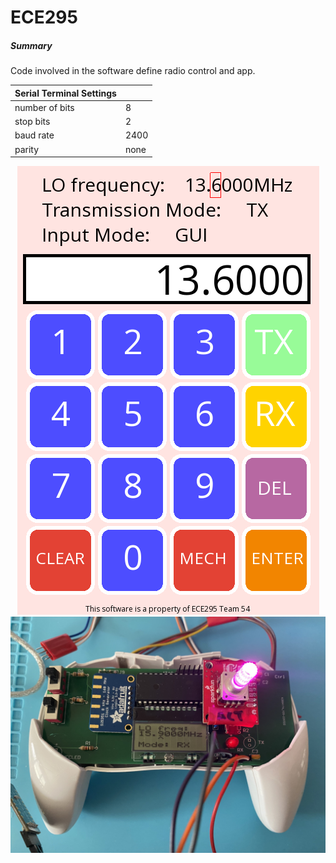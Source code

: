 # ECE295
##### Summary

Code involved in the software define radio control and app.

| Serial Terminal Settings |      |
| ------------------------ | ---- |
| number of bits           | 8    |
| stop bits                | 2    |
| baud rate                | 2400 |
| parity                   | none |

<center><img src="./app-screenshot.png" alt="Diagram 1" ></img></center>
<center><img src="./radio_tuner.jpg" alt="Diagram 1" ></img></center>
